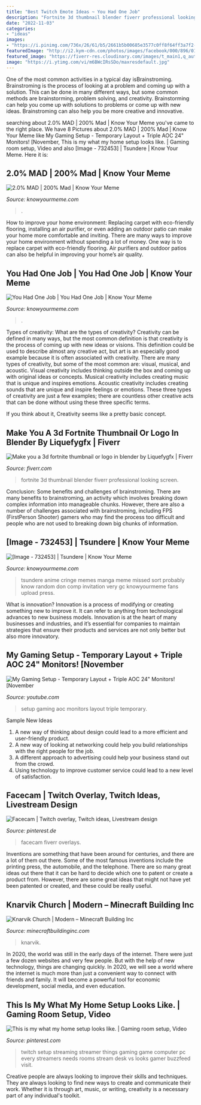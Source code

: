 ```yaml
---
title: "Best Twitch Emote Ideas ~ You Had One Job"
description: "Fortnite 3d thumbnail blender fiverr professional looking screen"
date: "2022-11-03"
categories:
- "ideas"
images:
- "https://i.pinimg.com/736x/26/61/b5/2661b5b00685e3577c0ff8f64ff3a7f2--game-streaming-twitch-streaming-setup.jpg"
featuredImage: "http://i2.kym-cdn.com/photos/images/facebook/000/896/015/a90.png"
featured_image: "https://fiverr-res.cloudinary.com/images/t_main1,q_auto,f_auto,q_auto,f_auto/gigs/166665935/original/def54bd393c5d750d6eb804a7a00627cb6e10322/create-a-professional-looking-3d-fortnite-thumbnail.png"
image: "https://i.ytimg.com/vi/m6BWcIRsSDo/maxresdefault.jpg"
---
```



One of the most common activities in a typical day isBrainstroming. Brainstroming is the process of looking at a problem and coming up with a solution. This can be done in many different ways, but some common methods are brainstorming, problem solving, and creativity. Brainstorming can help you come up with solutions to problems or come up with new ideas. Brainstroming can also help you be more creative and innovative.

	

		
searching about 2.0% MAD | 200% Mad | Know Your Meme you've came to the right place. We have 8 Pictures about 2.0% MAD | 200% Mad | Know Your Meme like My Gaming Setup - Temporary Layout + Triple AOC 24&quot; Monitors! [November, This is my what my home setup looks like. | Gaming room setup, Video and also [Image - 732453] | Tsundere | Know Your Meme. Here it is:
		
    
## 2.0% MAD | 200% Mad | Know Your Meme

<img loading=lazy src="http://i2.kym-cdn.com/photos/images/facebook/000/896/015/a90.png" onerror="this.onerror=null;this.src='https://tse1.mm.bing.net/th?id=OIP.n86eTOM2PiOwrCC9z_REnwHaIZ&amp;pid=15.1';" alt="2.0% MAD | 200% Mad | Know Your Meme">

_Source: knowyourmeme.com_

>. 

	

How to improve your home environment: Replacing carpet with eco-friendly flooring, installing an air purifier, or even adding an outdoor patio can make your home more comfortable and inviting.
There are many ways to improve your home environment without spending a lot of money. One way is to replace carpet with eco-friendly flooring. Air purifiers and outdoor patios can also be helpful in improving your home’s air quality.

    
## You Had One Job | You Had One Job | Know Your Meme

<img loading=lazy src="http://i2.kym-cdn.com/photos/images/facebook/000/648/143/7a0.jpg" onerror="this.onerror=null;this.src='https://tse3.mm.bing.net/th?id=OIP.wi6MsuKba9daR_Q7HyoMDAHaKA&amp;pid=15.1';" alt="You Had One Job | You Had One Job | Know Your Meme">

_Source: knowyourmeme.com_

>. 

	

Types of creativity: What are the types of creativity?
Creativity can be defined in many ways, but the most common definition is that creativity is the process of coming up with new ideas or visions. This definition could be used to describe almost any creative act, but art is an especially good example because it is often associated with creativity.
There are many types of creativity, but some of the most common are: visual, musical, and acoustic. Visual creativity includes thinking outside the box and coming up with original ideas or concepts. Musical creativity includes creating music that is unique and inspires emotions. Acoustic creativity includes creating sounds that are unique and inspire feelings or emotions. These three types of creativity are just a few examples; there are countless other creative acts that can be done without using these three specific terms.

If you think about it, Creativity seems like a pretty basic concept.

    
## Make You A 3d Fortnite Thumbnail Or Logo In Blender By Liquefygfx | Fiverr

<img loading=lazy src="https://fiverr-res.cloudinary.com/images/t_main1,q_auto,f_auto,q_auto,f_auto/gigs/166665935/original/def54bd393c5d750d6eb804a7a00627cb6e10322/create-a-professional-looking-3d-fortnite-thumbnail.png" onerror="this.onerror=null;this.src='https://tse4.mm.bing.net/th?id=OIP.2U9rqWVdn9YYbN07de-C9wHaEK&amp;pid=15.1';" alt="Make you a 3d fortnite thumbnail or logo in blender by Liquefygfx | Fiverr">

_Source: fiverr.com_

>fortnite 3d thumbnail blender fiverr professional looking screen. 

	

Conclusion: Some benefits and challenges of brainstroming.
There are many benefits to brainstroming, an activity which involves breaking down complex information into manageable chunks. However, there are also a number of challenges associated with brainstroming, including FPS (FirstPerson Shooter) gamers who may find the process too difficult and people who are not used to breaking down big chunks of information.

    
## [Image - 732453] | Tsundere | Know Your Meme

<img loading=lazy src="http://i1.kym-cdn.com/photos/images/facebook/000/732/453/676.jpg" onerror="this.onerror=null;this.src='https://tse1.mm.bing.net/th?id=OIP.ofJBKYOfrDkErJRT4fk0PQHaKB&amp;pid=15.1';" alt="[Image - 732453] | Tsundere | Know Your Meme">

_Source: knowyourmeme.com_

>tsundere anime cringe memes manga meme missed sort probably know random don comp invitation very gc knowyourmeme fans upload press. 

	

What is innovation?
Innovation is a process of modifying or creating something new to improve it. It can refer to anything from technological advances to new business models. Innovation is at the heart of many businesses and industries, and it’s essential for companies to maintain strategies that ensure their products and services are not only better but also more innovatory.

    
## My Gaming Setup - Temporary Layout + Triple AOC 24&quot; Monitors! [November

<img loading=lazy src="https://i.ytimg.com/vi/m6BWcIRsSDo/maxresdefault.jpg" onerror="this.onerror=null;this.src='https://tse4.mm.bing.net/th?id=OIP.AnGMTZ_Cg2_IWu0CbaU4vAHaEK&amp;pid=15.1';" alt="My Gaming Setup - Temporary Layout + Triple AOC 24&quot; Monitors! [November">

_Source: youtube.com_

>setup gaming aoc monitors layout triple temporary. 

	

Sample New Ideas
1. A new way of thinking about design could lead to a more efficient and user-friendly product.
2. A new way of looking at networking could help you build relationships with the right people for the job.
3. A different approach to advertising could help your business stand out from the crowd.
4. Using technology to improve customer service could lead to a new level of satisfaction.

    
## Facecam | Twitch Overlay, Twitch Ideas, Livestream Design

<img loading=lazy src="https://i.pinimg.com/736x/c1/ec/3d/c1ec3dfb86e2845d7f715c8cd37d023f.jpg" onerror="this.onerror=null;this.src='https://tse1.mm.bing.net/th?id=OIP.WT5AHsXVruvm56Yo0PaUoQHaEK&amp;pid=15.1';" alt="Facecam | Twitch overlay, Twitch ideas, Livestream design">

_Source: pinterest.de_

>facecam fiverr overlays. 

	

Inventions are something that have been around for centuries, and there are a lot of them out there. Some of the most famous inventions include the printing press, the automobile, and the telephone. There are so many great ideas out there that it can be hard to decide which one to patent or create a product from. However, there are some great ideas that might not have yet been patented or created, and these could be really useful.

    
## Knarvik Church | Modern – Minecraft Building Inc

<img loading=lazy src="https://minecraftbuildinginc.com/wp-content/uploads/formidable/5/GN-Knarvik-Church-Modern-church-project-Minecraft-Building-Ideas-download-5.jpg" onerror="this.onerror=null;this.src='https://tse4.mm.bing.net/th?id=OIP.SQIjXtRB79IrhqDocL18-gHaEK&amp;pid=15.1';" alt="Knarvik Church | Modern – Minecraft Building Inc">

_Source: minecraftbuildinginc.com_

>knarvik. 

	

In 2020, the world was still in the early days of the internet. There were just a few dozen websites and very few people. But with the help of new technology, things are changing quickly. In 2020, we will see a world where the internet is much more than just a convenient way to connect with friends and family. It will become a powerful tool for economic development, social media, and even education.

    
## This Is My What My Home Setup Looks Like. | Gaming Room Setup, Video

<img loading=lazy src="https://i.pinimg.com/736x/26/61/b5/2661b5b00685e3577c0ff8f64ff3a7f2--game-streaming-twitch-streaming-setup.jpg" onerror="this.onerror=null;this.src='https://tse2.mm.bing.net/th?id=OIP.lYqy_lczhtui1T8GbOHJpAHaFj&amp;pid=15.1';" alt="This is my what my home setup looks like. | Gaming room setup, Video">

_Source: pinterest.com_

>twitch setup streaming streamer things gaming game computer pc every streamers needs rooms stream desk vs looks gamer buzzfeed visit. 

	

Creative people are always looking to improve their skills and techniques. They are always looking to find new ways to create and communicate their work. Whether it is through art, music, or writing, creativity is a necessary part of any individual's toolkit.

